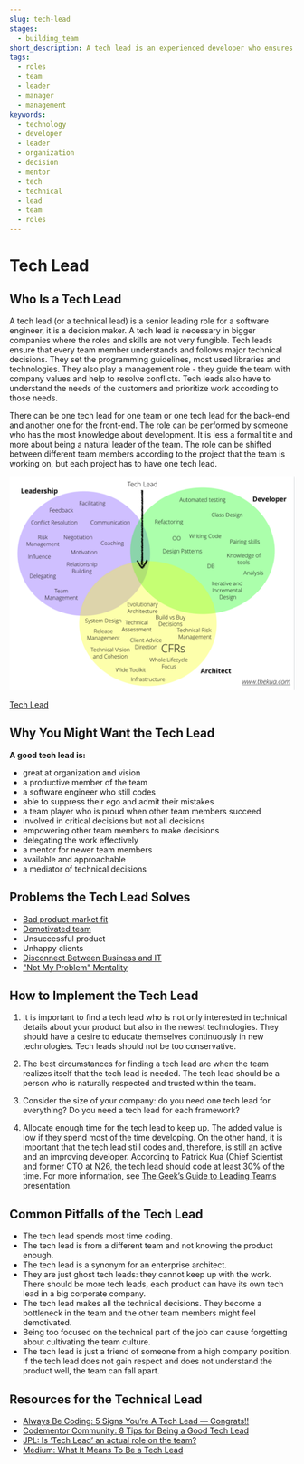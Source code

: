 ```yaml
---
slug: tech-lead
stages:
  - building_team
short_description: A tech lead is an experienced developer who ensures that team members follow major technical decision. It should be a person with a desire to learn and share new concepts and technologies.
tags:
  - roles
  - team
  - leader
  - manager
  - management
keywords:
  - technology
  - developer
  - leader
  - organization
  - decision
  - mentor
  - tech
  - technical
  - lead
  - team
  - roles
---
```


# Tech Lead

## Who Is a Tech Lead

A tech lead (or a technical lead) is a senior leading role for a software engineer, it is a decision maker. A tech lead is necessary in bigger companies where the roles and skills are not very fungible. Tech leads ensure that every team member understands and follows major technical decisions. They set the programming guidelines, most used libraries and technologies. They also play a management role - they guide the team with company values and help to resolve conflicts. Tech leads also have to understand the needs of the customers and prioritize work according to those needs.

There can be one tech lead for one team or one tech lead for the back-end and another one for the front-end. The role can be performed by someone who has the most knowledge about development. It is less a formal title and more about being a natural leader of the team. The role can be shifted between different team members according to the project that the team is working on, but each project has to have one tech lead.

![Tech Lead](/files/tech_lead.png)

[Tech Lead](https://www.codementor.io/npostolovski/8-tips-for-being-a-good-tech-lead-ke35g7em8/)

## Why You Might Want the Tech Lead

**A good tech lead is:**

- great at organization and vision
- a productive member of the team
- a software engineer who still codes
- able to suppress their ego and admit their mistakes
- a team player who is proud when other team members succeed
- involved in critical decisions but not all decisions
- empowering other team members to make decisions
- delegating the work effectively
- a mentor for newer team members
- available and approachable
- a mediator of technical decisions

## Problems the Tech Lead Solves

- [Bad product-market fit](/problems/bad-product-market-fit)
- [Demotivated team](/problems/demotivated-team)
- Unsuccessful product
- Unhappy clients
- [Disconnect Between Business and IT](problems/disconnect-between-business-and-it)
- ["Not My Problem" Mentality](problems/not-my-problem-mentality)

## How to Implement the Tech Lead

1. It is important to find a tech lead who is not only interested in technical details about your product but also in the newest technologies. They should have a desire to educate themselves continuously in new technologies. Tech leads should not be too conservative.

2. The best circumstances for finding a tech lead are when the team realizes itself that the tech lead is needed. The tech lead should be a person who is naturally respected and trusted within the team.

3. Consider the size of your company: do you need one tech lead for everything? Do you need a tech lead for each framework?

4. Allocate enough time for the tech lead to keep up. The added value is low if they spend most of the time developing. On the other hand, it is important that the tech lead still codes and, therefore, is still an active and an improving developer. According to Patrick Kua (Chief Scientist and former CTO at [N26](https://n26.com/en-eu/), the tech lead should code at least 30% of the time. For more information, see [The Geek’s Guide to Leading Teams](https://www.slideshare.net/thekua/the-geeks-guide-to-leading-teams) presentation.

## Common Pitfalls of the Tech Lead

- The tech lead spends most time coding.
- The tech lead is from a different team and not knowing the product enough.
- The tech lead is a synonym for an enterprise architect.
- They are just ghost tech leads: they cannot keep up with the work. There should be more tech leads, each product can have its own tech lead in a big corporate company.
- The tech lead makes all the technical decisions. They become a bottleneck in the team and the other team members might feel demotivated.
- Being too focused on the technical part of the job can cause forgetting about cultivating the team culture.
- The tech lead is just a friend of someone from a high company position. If the tech lead does not gain respect and does not understand the product well, the team can fall apart.

## Resources for the Technical Lead

- [Always Be Coding: 5 Signs You’re A Tech Lead — Congrats!!](https://abc.danch.me/5-signs-youre-a-tech-lead-congrats-4b89b6b9c071)
- [Codementor Community: 8 Tips for Being a Good Tech Lead](https://www.codementor.io/npostolovski/8-tips-for-being-a-good-tech-lead-ke35g7em8)
- [JPL: Is ‘Tech Lead’ an actual role on the team?](https://jp-lambert.me/is-tech-lead-an-actual-role-on-the-team-7c040f2fd29b)
- [Medium: What It Means To Be a Tech Lead](https://medium.com/@weareqdivision/what-it-means-to-be-a-tech-lead-c406f837045d)
